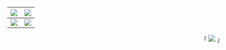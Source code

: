 | ![](https://github-profile-summary-cards.vercel.app/api/cards/profile-details?username=kelein&theme=github&hide_border=true) | ![](https://github-readme-streak-stats.herokuapp.com/?user=kelein&hide_border=true) |
|:-------:|:-------:|
| ![](https://github-readme-stats.vercel.app/api?username=kelein&count_private=true&show_icons=true&include_all_commits=true&hide=contribs&count_private=true&hide_rank=false&hide_border=true) | ![](https://github-readme-stats.vercel.app/api/top-langs?username=kelein&layout=compact&langs_count=6&hide_border=true) |

<div align="right">
 「 <img src="https://v1.jinrishici.com/all.svg?font-size=18&spacing=4"> 」
</div>
